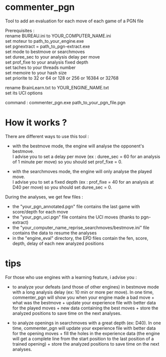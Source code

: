 # commenter_pgn
Tool to add an evaluation for each move of each game of a PGN file

Prerequisites :<br>
rename BUREAU.ini to YOUR_COMPUTER_NAME.ini<br>
set moteur to path_to_your_engine.exe<br>
set pgnextract = path_to_pgn-extract.exe<br>
set mode to bestmove or searchmoves<br>
set duree_sec to your analysis delay per move<br>
set prof_fixe to your analysis fixed depth<br>
set taches to your threads number<br>
set memoire to your hash size<br>
set priorite to 32 or 64 or 128 or 256 or 16384 or 32768<br>

rename BrainLearn.txt to YOUR_ENGINE_NAME.txt<br>
set its UCI options<p>

command : commenter_pgn.exe path_to_your_pgn_file.pgn<p>

# How it works ?
There are different ways to use this tool :<br>
- with the bestmove mode, the engine will analyse the opponent's bestmove.<br>
I advise you to set a delay per move (ex : duree_sec = 60 for an analysis of 1 minute per move) so you should set prof_fixe = 0.<p>

- with the searchmoves mode, the engine will only analyse the played move.<br>
I advise you to set a fixed depth (ex : prof_fixe = 40 for an analysis at D40 per move) so you should set duree_sec = 0.<p>

During the analyses, we get few files :<br>
- the "your_pgn_annotated.pgn" file contains the last game with score/depth for each move<br>
- the "your_pgn_uci.pgn" file contains the UCI moves (thanks to pgn-extract)<br>
- the "your_computer_name_reprise_searchmoves/bestmove.ini" file contains the data to resume the analyses<br>
- in the "engine_eval" directory, the EPD files contain the fen, score, depth, delay of each new analyzed positions<p>

# tips
For those who use engines with a learning feature, i advise you :<br>
- to analyze your defeats (and those of other engines) in bestmove mode with a long analysis delay (ex: 10 min or more per move). In one time, commenter_pgn will show you when your engine made a bad move + what was the bestmove + update your experience file with better data for the played moves + new data containing the best moves + store the analyzed positions to save time on the next analyses.<p>
- to analyze openings in searchmoves with a great depth (ex: D40). In one time, commenter_pgn will update your experience file with better data for the opening moves + fill the holes in the experience data (the engine will get a complete line from the start position to the last position of a trained opening) + store the analyzed positions to save time on the next analyses.<p>
